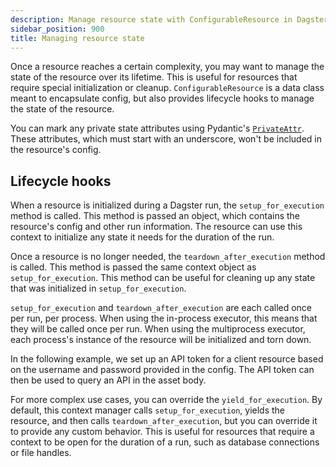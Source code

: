 ```yaml
---
description: Manage resource state with ConfigurableResource in Dagster using lifecycle hooks setup_for_execution and teardown_after_execution.
sidebar_position: 900
title: Managing resource state
---
```


Once a resource reaches a certain complexity, you may want to manage the state of the resource over its lifetime. This is useful for resources that require special initialization or cleanup. `ConfigurableResource` is a data class meant to encapsulate config, but also provides lifecycle hooks to manage the state of the resource.

You can mark any private state attributes using Pydantic's [`PrivateAttr`](https://docs.pydantic.dev/latest/usage/models/#private-model-attributes). These attributes, which must start with an underscore, won't be included in the resource's config.

## Lifecycle hooks

When a resource is initialized during a Dagster run, the `setup_for_execution` method is called. This method is passed an <PyObject section="resources" module="dagster" object="InitResourceContext" /> object, which contains the resource's config and other run information. The resource can use this context to initialize any state it needs for the duration of the run.

Once a resource is no longer needed, the `teardown_after_execution` method is called. This method is passed the same context object as `setup_for_execution`. This method can be useful for cleaning up any state that was initialized in `setup_for_execution`.

`setup_for_execution` and `teardown_after_execution` are each called once per run, per process. When using the in-process executor, this means that they will be called once per run. When using the multiprocess executor, each process's instance of the resource will be initialized and torn down.

In the following example, we set up an API token for a client resource based on the username and password provided in the config. The API token can then be used to query an API in the asset body.

<CodeExample path="docs_snippets/docs_snippets/concepts/resources/pythonic_resources.py" startAfter="start_with_state_example" endBefore="end_with_state_example" dedent="4" title="src/<project-name>/defs/assets.py" />

For more complex use cases, you can override the `yield_for_execution`. By default, this context manager calls `setup_for_execution`, yields the resource, and then calls `teardown_after_execution`, but you can override it to provide any custom behavior. This is useful for resources that require a context to be open for the duration of a run, such as database connections or file handles.

<CodeExample path="docs_snippets/docs_snippets/concepts/resources/pythonic_resources.py" startAfter="start_with_complex_state_example" endBefore="end_with_complex_state_example" dedent="4" title="src/<project-name>/defs/assets.py" />
